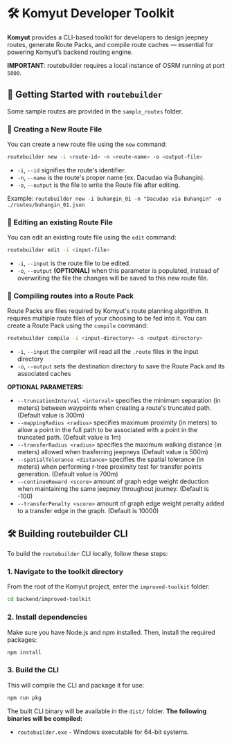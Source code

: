 # 🛠️ Komyut Developer Toolkit

**Komyut** provides a CLI-based toolkit for developers to design jeepney routes, generate Route Packs, and compile route caches — essential for powering Komyut’s backend routing engine.

**IMPORTANT**: routebuilder requires a local instance of OSRM running at port `5000`.



## 🚀 Getting Started with `routebuilder`
Some sample routes are provided in the `sample_routes` folder.
### 📌 Creating a New Route File
You can create a new route file using the `new` command:  
```bash
routebuilder new -i <route-id> -n <route-name> -o <output-file>
```
- `-i`, `--id` signifies the route's identifier.
- `-n`, `--name` is the route's proper name (ex. Dacudao via Buhangin).
- `-o`, `--output` is the file to write the Route file after editing.

Example: `routebuilder new -i buhangin_01 -n "Dacudao via Buhangin" -o ./routes/buhangin_01.json`

### 📝 Editing an existing Route File
You can edit an existing route file using the `edit` command:
```bash
routebuilder edit -i <input-file>
```
- `-i`, `--input` is the route file to be edited.
- `-o`, `--output` **(OPTIONAL)** when this parameter is populated, instead of overwriting the file the changes will be saved to this new route file.

### 📰 Compiling routes into a Route Pack
Route Packs are files required by Komyut's route planning algorithm. It requires multiple route files of your choosing to be fed into it. You can create a Route Pack using the `compile` command:
```bash
routebuilder compile -i <input-directory> -o <output-directory>
```
- `-i`, `--input` the compiler will read all the `.route` files in the input directory
- `-o`, `--output` sets the destination directory to save the Route Pack and its associated caches

**OPTIONAL PARAMETERS:**
- `--truncationInterval <interval>` specifies the minimum separation (in meters) between waypoints when creating a route's truncated path. (Default value is 300m)
- `--mappingRadius <radius>` specifies maximum proximity (in meters) to allow a point in the full path to be associated with a point in the truncated path. (Default value is 1m)
- `--transferRadius <radius>` specifies the maximum walking distance (in meters) allowed when trasferring jeepneys (Default value is 500m)
- `--spatialTolerance <distance>` specifies the spatial tolerance (in meters) when performing r-tree proximity test for transfer points generation. (Default value is 700m)
- `--continueReward <score>` amount of graph edge weight deduction when maintaining the same jeepney throughout journey. (Default is -100)
- `--transferPenalty <score>` amount of graph edge weight penalty added to a transfer edge in the graph. (Default is 10000)

## 🛠️ Building routebuilder CLI
To build the `routebuilder` CLI locally, follow these steps:

### 1. Navigate to the toolkit directory
From the root of the Komyut project, enter the `improved-toolkit` folder:
```bash
cd backend/improved-toolkit
```

### 2. Install dependencies
Make sure you have Node.js and npm installed. Then, install the required packages:
```bash
npm install
```

### 3. Build the CLI
This will compile the CLI and package it for use:
```bash
npm run pkg
```
The built CLI binary will be available in the `dist/` folder.
**The following binaries will be compiled:**
- `routebuilder.exe` - Windows executable for 64-bit systems.